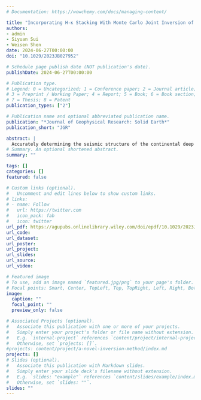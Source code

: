```yaml
---
# Documentation: https://wowchemy.com/docs/managing-content/

title: "Incorporating H-κ Stacking With Monte Carlo Joint Inversion of Multiple Seismic Observables: A Case Study for the Northwestern US"
authors:
- admin
- Siyuan Sui
- Weisen Shen
date: 2024-06-27T00:00:00
doi: "10.1029/2023JB027952"

# Schedule page publish date (NOT publication's date).
publishDate: 2024-06-27T00:00:00

# Publication type.
# Legend: 0 = Uncategorized; 1 = Conference paper; 2 = Journal article;
# 3 = Preprint / Working Paper; 4 = Report; 5 = Book; 6 = Book section;
# 7 = Thesis; 8 = Patent
publication_types: ["2"]

# Publication name and optional abbreviated publication name.
publication: "*Journal of Geophysical Research: Solid Earth*"
publication_short: "JGR"

abstract: |
  Accurately determining the seismic structure of the continental deep crust is crucial for understanding its geological evolution and continental dynamics in general. However, traditional tools such as surface waves often face challenges in solving the trade-offs between elastic parameters and discontinuities. In this work, we present a new approach that combines two established inversion techniques, receiver function H-κ stacking and joint inversion of surface wave dispersion and receiver function waveforms, within a Bayesian Monte Carlo (MC) framework to address these challenges. Demonstrated by synthetic tests, the new method greatly reduces trade-offs between critical parameters, such as the deep crustal Vs, Moho depth, and crustal Vp/Vs ratio. This eliminates the need for assumptions regarding crustal Vp/Vs ratios in joint inversion, leading to a more accurate outcome. Furthermore, it improves the precision of the upper mantle velocity structure by reducing its trade-off with Moho depth. Additional notes on the sources of bias in the results are also included. Application of the new approach to USArray stations in the Northwestern US reveals consistency with previous studies and identifies new features. Notably, we find elevated Vp/Vs ratios in the crystalline crust of regions such as coastal Oregon, suggesting potential mafic composition or fluid presence. Shallower Moho depth in the Basin and Range indicates reduced crustal support to the elevation. The uppermost mantle Vs, averaging 5 km below Moho, aligns well with the Pn-derived Moho temperature variations, offering the potential of using Vs as an additional constraint to Moho temperature and crustal thermal properties.
# Summary. An optional shortened abstract.
summary: ""

tags: []
categories: []
featured: false

# Custom links (optional).
#   Uncomment and edit lines below to show custom links.
# links:
# - name: Follow
#   url: https://twitter.com
#   icon_pack: fab
#   icon: twitter
url_pdf: https://agupubs.onlinelibrary.wiley.com/doi/epdf/10.1029/2023JB027952
url_code:
url_dataset:
url_poster:
url_project: 
url_slides:
url_source:
url_video:

# Featured image
# To use, add an image named `featured.jpg/png` to your page's folder.
# Focal points: Smart, Center, TopLeft, Top, TopRight, Left, Right, BottomLeft, Bottom, BottomRight.
image:
  caption: ""
  focal_point: ""
  preview_only: false

# Associated Projects (optional).
#   Associate this publication with one or more of your projects.
#   Simply enter your project's folder or file name without extension.
#   E.g. `internal-project` references `content/project/internal-project/index.md`.
#   Otherwise, set `projects: []`.
#projects: content/project/a-novel-inversion-method/index.md
projects: []
# Slides (optional).
#   Associate this publication with Markdown slides.
#   Simply enter your slide deck's filename without extension.
#   E.g. `slides: "example"` references `content/slides/example/index.md`.
#   Otherwise, set `slides: ""`.
slides: ""
---
```

